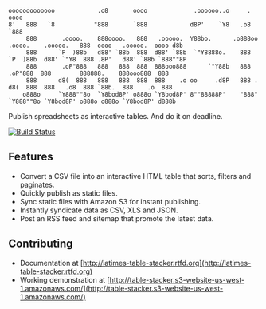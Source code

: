 <pre><code>ooooooooooooo            .o8       oooo             .oooooo..o     .                       oooo                           
8'   888   `8           "888       `888            d8P'    `Y8   .o8                       `888                           
     888       .oooo.    888oooo.   888   .ooooo.  Y88bo.      .o888oo  .oooo.    .ooooo.   888  oooo   .ooooo.  oooo d8b 
     888      `P  )88b   d88' `88b  888  d88' `88b  `"Y8888o.    888   `P  )88b  d88' `"Y8  888 .8P'   d88' `88b `888""8P 
     888       .oP"888   888   888  888  888ooo888      `"Y88b   888    .oP"888  888        888888.    888ooo888  888     
     888      d8(  888   888   888  888  888    .o oo     .d8P   888 . d8(  888  888   .o8  888 `88b.  888    .o  888     
    o888o     `Y888""8o  `Y8bod8P' o888o `Y8bod8P' 8""88888P'    "888" `Y888""8o `Y8bod8P' o888o o888o `Y8bod8P' d888b    </code></pre>

Publish spreadsheets as interactive tables. And do it on deadline.

[![Build Status](https://travis-ci.org/datadesk/latimes-table-stacker.svg?branch=master)](https://travis-ci.org/datadesk/latimes-table-stacker)

Features
--------

* Convert a CSV file into an interactive HTML table that sorts, filters and paginates.
* Quickly publish as static files.
* Sync static files with Amazon S3 for instant publishing.
* Instantly syndicate data as CSV, XLS and JSON.
* Post an RSS feed and sitemap that promote the latest data.

Contributing
------------

* Documentation at [http://latimes-table-stacker.rtfd.org](http://latimes-table-stacker.rtfd.org)
* Working demonstration at [http://table-stacker.s3-website-us-west-1.amazonaws.com/](http://table-stacker.s3-website-us-west-1.amazonaws.com/)

